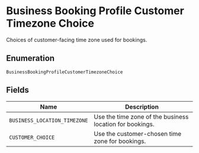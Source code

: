 <!-- Optimized: 2025-10-06 -->
<!-- RPM: 1.6.2.1.1.6.2.1_business-booking-profile-customer-timezone-choice_20251006 -->
<!-- Session: E2E RPM DNA Application -->
<!-- AOM: RND (Reggie & Dro) -->
<!-- COI: TECHNOLOGY -->
<!-- RPM: HIGH -->
<!-- ACTION: BUILD -->

# Business Booking Profile Customer Timezone Choice

Choices of customer-facing time zone used for bookings.

## Enumeration

`BusinessBookingProfileCustomerTimezoneChoice`

## Fields

| Name | Description |
|  --- | --- |
| `BUSINESS_LOCATION_TIMEZONE` | Use the time zone of the business location for bookings. |
| `CUSTOMER_CHOICE` | Use the customer-chosen time zone for bookings. |
